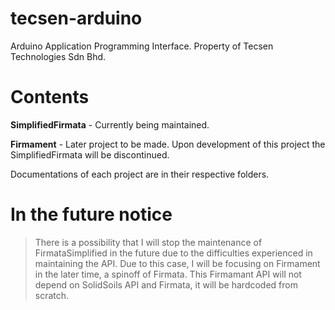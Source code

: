 # tecsen-arduino
Arduino Application Programming Interface. Property of Tecsen Technologies Sdn Bhd.

# Contents
**SimplifiedFirmata** - Currently being maintained.

**Firmament** - Later project to be made. Upon development of this project the SimplifiedFirmata will be discontinued. 

Documentations of each project are in their respective folders.


# In the future notice
> There is a possibility that I will stop the maintenance of FirmataSimplified in the future due to the difficulties experienced in maintaining the API. Due to this case, I will be focusing on Firmament in the later time, a spinoff of Firmata. This Firmamant API will not depend on SolidSoils API and Firmata, it will be hardcoded from scratch.
